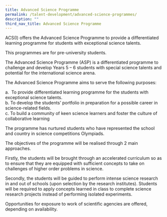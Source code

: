 ```yaml
---
title: Advanced Science Programme
permalink: /talent-development/advanced-science-programmes/
description: ""
third_nav_title: Advanced Science Programme
---
```


ACS(I) offers the Advanced Science Programme to provide a differentiated learning programme for students with exceptional science talents.

This programmes are for pre-university students.


The Advanced Science Programme (ASP) is a differentiated programme to challenge and develop Years 5 – 6 students with special science talents and potential for the international science arena.

The Advanced Science Programme aims to serve the following purposes:

a\.   To provide differentiated learning programme for the students with exceptional science talents.   
b\.  To develop the students’ portfolio in preparation for a possible career in science-related fields.   
c\.  To build a community of keen science learners and foster the culture of collaborative learning

The programme has nurtured students who have represented the school and country in science competitions Olympiads.

The objectives of the programme will be realised through 2 main approaches.

Firstly, the students will be brought through an accelerated curriculum so as to ensure that they are equipped with sufficient concepts to take on challenges of higher order problems in science.

Secondly, the students will be guided to perform intense science research in and out of schools (upon selection by the research institutes). Students will be required to apply concepts learned in class to complete science research projects instead of performing isolated experiments.

Opportunities for exposure to work of scientific agencies are offered, depending on availability.
